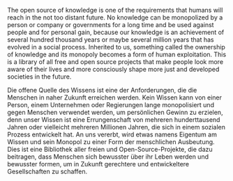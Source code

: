 The open source of knowledge is one of the requirements that humans will reach in the not too distant future. No knowledge can be monopolized by a person or company or governments for a long time and be used against people and for personal gain, because our knowledge is an achievement of several hundred thousand years or maybe several million years that has evolved in a social process. Inherited to us, something called the ownership of knowledge and its monopoly becomes a form of human exploitation. This is a library of all free and open source projects that make people look more aware of their lives and more consciously shape more just and developed societies in the future.

Die offene Quelle des Wissens ist eine der Anforderungen, die die Menschen in naher Zukunft erreichen werden. Kein Wissen kann von einer Person, einem Unternehmen oder Regierungen lange monopolisiert und gegen Menschen verwendet werden, um persönlichen Gewinn zu erzielen, denn unser Wissen ist eine Errungenschaft von mehreren hunderttausend Jahren oder vielleicht mehreren Millionen Jahren, die sich in einem sozialen Prozess entwickelt hat. An uns vererbt, wird etwas namens Eigentum am Wissen und sein Monopol zu einer Form der menschlichen Ausbeutung. Dies ist eine Bibliothek aller freien und Open-Source-Projekte, die dazu beitragen, dass Menschen sich bewusster über ihr Leben werden und bewusster formen, um in Zukunft gerechtere und entwickeltere Gesellschaften zu schaffen.
